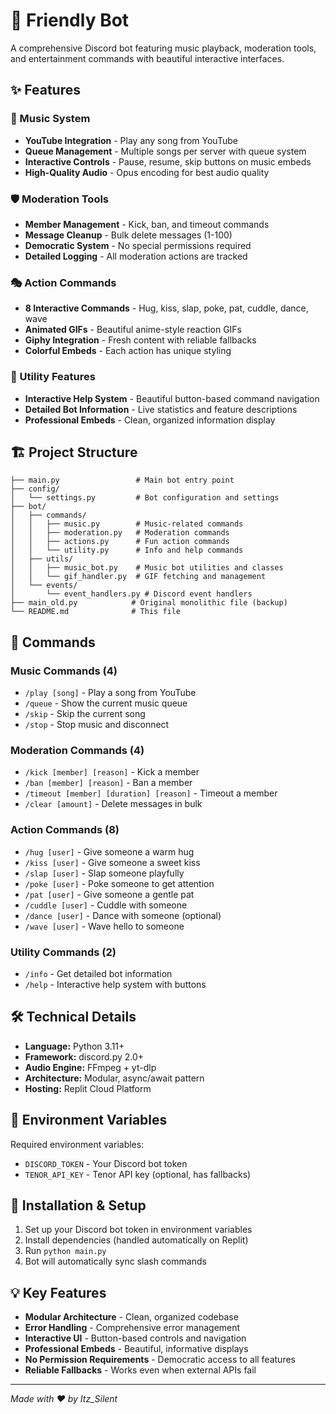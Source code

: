 # 🎵 Friendly Bot

A comprehensive Discord bot featuring music playback, moderation tools, and entertainment commands with beautiful interactive interfaces.

## ✨ Features

### 🎵 Music System
- **YouTube Integration** - Play any song from YouTube
- **Queue Management** - Multiple songs per server with queue system
- **Interactive Controls** - Pause, resume, skip buttons on music embeds
- **High-Quality Audio** - Opus encoding for best audio quality

### 🛡️ Moderation Tools
- **Member Management** - Kick, ban, and timeout commands
- **Message Cleanup** - Bulk delete messages (1-100)
- **Democratic System** - No special permissions required
- **Detailed Logging** - All moderation actions are tracked

### 🎭 Action Commands
- **8 Interactive Commands** - Hug, kiss, slap, poke, pat, cuddle, dance, wave
- **Animated GIFs** - Beautiful anime-style reaction GIFs
- **Giphy Integration** - Fresh content with reliable fallbacks
- **Colorful Embeds** - Each action has unique styling

### 🔧 Utility Features
- **Interactive Help System** - Beautiful button-based command navigation
- **Detailed Bot Information** - Live statistics and feature descriptions
- **Professional Embeds** - Clean, organized information display

## 🏗️ Project Structure

```
├── main.py                 # Main bot entry point
├── config/
│   └── settings.py         # Bot configuration and settings
├── bot/
│   ├── commands/
│   │   ├── music.py        # Music-related commands
│   │   ├── moderation.py   # Moderation commands
│   │   ├── actions.py      # Fun action commands
│   │   └── utility.py      # Info and help commands
│   ├── utils/
│   │   ├── music_bot.py    # Music bot utilities and classes
│   │   └── gif_handler.py  # GIF fetching and management
│   └── events/
│       └── event_handlers.py # Discord event handlers
├── main_old.py            # Original monolithic file (backup)
└── README.md              # This file
```

## 🚀 Commands

### Music Commands (4)
- `/play [song]` - Play a song from YouTube
- `/queue` - Show the current music queue
- `/skip` - Skip the current song
- `/stop` - Stop music and disconnect

### Moderation Commands (4)
- `/kick [member] [reason]` - Kick a member
- `/ban [member] [reason]` - Ban a member
- `/timeout [member] [duration] [reason]` - Timeout a member
- `/clear [amount]` - Delete messages in bulk

### Action Commands (8)
- `/hug [user]` - Give someone a warm hug
- `/kiss [user]` - Give someone a sweet kiss
- `/slap [user]` - Slap someone playfully
- `/poke [user]` - Poke someone to get attention
- `/pat [user]` - Give someone a gentle pat
- `/cuddle [user]` - Cuddle with someone
- `/dance [user]` - Dance with someone (optional)
- `/wave [user]` - Wave hello to someone

### Utility Commands (2)
- `/info` - Get detailed bot information
- `/help` - Interactive help system with buttons

## 🛠️ Technical Details

- **Language:** Python 3.11+
- **Framework:** discord.py 2.0+
- **Audio Engine:** FFmpeg + yt-dlp
- **Architecture:** Modular, async/await pattern
- **Hosting:** Replit Cloud Platform

## 📝 Environment Variables

Required environment variables:
- `DISCORD_TOKEN` - Your Discord bot token
- `TENOR_API_KEY` - Tenor API key (optional, has fallbacks)

## 🎯 Installation & Setup

1. Set up your Discord bot token in environment variables
2. Install dependencies (handled automatically on Replit)
3. Run `python main.py`
4. Bot will automatically sync slash commands

## 💡 Key Features

- **Modular Architecture** - Clean, organized codebase
- **Error Handling** - Comprehensive error management
- **Interactive UI** - Button-based controls and navigation
- **Professional Embeds** - Beautiful, informative displays
- **No Permission Requirements** - Democratic access to all features
- **Reliable Fallbacks** - Works even when external APIs fail

---

*Made with ❤️ by Itz_Silent*
